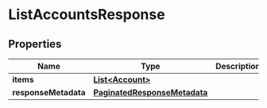 

# ListAccountsResponse


## Properties

| Name | Type | Description | Notes |
|------------ | ------------- | ------------- | -------------|
|**items** | [**List&lt;Account&gt;**](Account.md) |  |  [optional] |
|**responseMetadata** | [**PaginatedResponseMetadata**](PaginatedResponseMetadata.md) |  |  [optional] |



